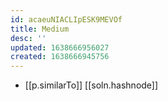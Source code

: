```yaml
---
id: acaeuNIACLIpESK9MEVOf
title: Medium
desc: ''
updated: 1638666956027
created: 1638666945756
---
```



- [[p.similarTo]] [[soln.hashnode]]

